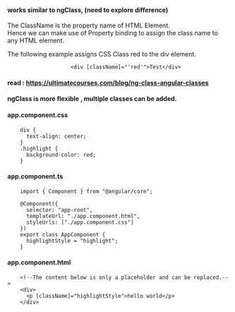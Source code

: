 #### works similar to ngClass, (need to explore difference)

The ClassName is the property name of HTML Element.  
Hence we can make use of Property binding to assign the class name to any HTML element.  

The following example assigns CSS Class red to the div element.  

 
                        <div [className]="'red'">Test</div>
 

#### read :  https://ultimatecourses.com/blog/ng-class-angular-classes

#### ngClass is more flexible , multiple classes can be added.

#### app.component.css

        div {
          text-align: center;
        }
        .highlight {
          background-color: red;
        }

#### app.component.ts

        import { Component } from "@angular/core";

        @Component({
          selector: "app-root",
          templateUrl: "./app.component.html",
          styleUrls: ["./app.component.css"]
        })
        export class AppComponent {
          highlightStyle = "highlight";
        }


#### app.component.html

        <!--The content below is only a placeholder and can be replaced.-->
        <div>
          <p [className]="highlightStyle">hello world</p>
        </div>
